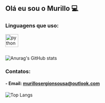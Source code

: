 ## Olá eu sou o Murillo 💻


### Linguagens que uso:
<div align="left">
  <img src="https://skillicons.dev/icons?i=py" height="40" alt="python logo"  />
  <img width="12" />
</div>

###

![Anurag's GitHub stats](https://github-readme-stats.vercel.app/api?username=murillosnds&locale=pt-br&show_icons=true&theme=dracula)

### Contatos:
#### - Email: murillosergionsousa@outlook.com

![Top Langs](https://github-readme-stats.vercel.app/api/top-langs/?username=murillosnds&theme=dracula&locale=pt-br)

